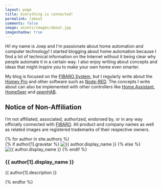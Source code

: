 ```yaml
---
layout: page
title: Everything is connected!
permalink: /about
comments: false
image: assets/images/about.jpg
imageshadow: true
---
```


Hi! my name is Joep and I'm passionate about home automation and computer technology! I started blogging about home automation because I find a lot of technical information on the Internet without it being clear why people automate it in a certain way. I also enjoy writing about concepts and ideas that might inspire you to make your own home even smarter.

My blog is focused on the [FIBARO System](https://www.fibaro.com/en/), but I regularly write about the [Homey Pro](https://homey.app/) and other software such as [Node-RED](https://nodered.org/). The concepts I write about can also be implemented with other controllers like [Home Assistant](https://www.home-assistant.io/), [HomeSeer](https://homeseer.com/) and [openHAB](https://www.openhab.org/).

## Notice of Non-Affiliation

I’m not affiliated, associated, authorized, endorsed by, or in any way officially connected with [FIBARO](https://www.fibaro.com/). All product and company names as well as related images are registered trademarks of their respective owners.

<div class="list-authors mt-5">
{% for author in site.authors %}   
    <div id="{{ author[1].name }}" class="authorbox position-relative pb-5 pt-5 mb-4 mt-4 border">   
        <div class="row">
            <div class="wrapavname col-md-3 text-center">
                {% if author[1].gravatar %}
                <img  class="author-thumb" src="https://www.gravatar.com/avatar/{{ author[1].gravatar }}?s=250&d=mm&r=x" alt="{{ author.display_name }}">
                {% else %}
                <img  class="author-thumb" src="{{site.baseurl}}/{{ author[1].avatar }}" alt="{{ author.display_name }}">
                {% endif %}
                <p class="mt-4 mb-0 small text-center">
                    <a target="_blank" class="d-inline-block mx-1 text-dark" href="{{ author[1].linkedin }}"><i class="fab fa-linkedin-in"></i></a> 
                    <a target="_blank" class="d-inline-block mx-1 text-dark" href="{{ author[1].github }}"><i class="fab fa-github"></i></a>
                    <a class="d-inline-block mx-1 text-dark" href="{{site.baseurl}}/contact"><i class="fa fa-envelope"></i></a>
                </p>
            </div>
            <div class="col-md-9">
                <h3>{{ author[1].display_name }}</h3>
                <p class="mt-3 mb-0">{{ author[1].description }}</p> 
            </div>
        </div> 
    </div>    
{% endfor %}
</div>